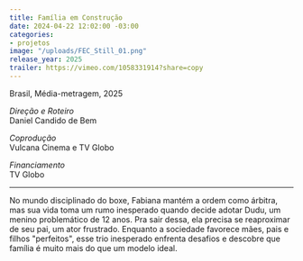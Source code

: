 ```yaml
---
title: Família em Construção
date: 2024-04-22 12:02:00 -03:00
categories:
- projetos
image: "/uploads/FEC_Still_01.png"
release_year: 2025
trailer: https://vimeo.com/1058331914?share=copy
---
```


Brasil, Média-metragem, 2025

*Direção e Roteiro*\
Daniel Candido de Bem

*Coprodução*\
Vulcana Cinema e TV Globo

*Financiamento*\
TV Globo

***

No mundo disciplinado do boxe, Fabiana mantém a ordem como árbitra, mas sua vida toma um rumo inesperado quando decide adotar Dudu, um menino problemático de 12 anos. Pra sair dessa, ela precisa se reaproximar de seu pai, um ator frustrado.
Enquanto a sociedade favorece mães, pais e filhos "perfeitos", esse trio inesperado enfrenta desafios e descobre que família é muito mais do que um modelo ideal.



